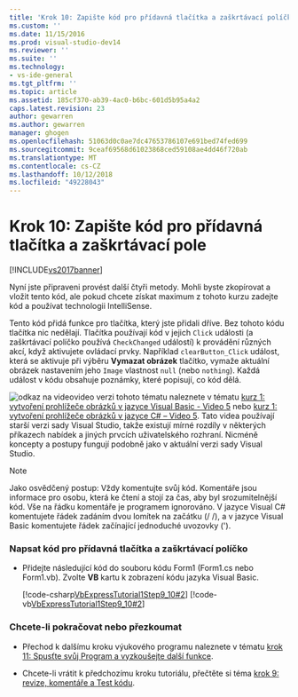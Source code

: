 ```yaml
---
title: 'Krok 10: Zapište kód pro přídavná tlačítka a zaškrtávací políčko | Dokumentace Microsoftu'
ms.custom: ''
ms.date: 11/15/2016
ms.prod: visual-studio-dev14
ms.reviewer: ''
ms.suite: ''
ms.technology:
- vs-ide-general
ms.tgt_pltfrm: ''
ms.topic: article
ms.assetid: 185cf370-ab39-4ac0-b6bc-601d5b95a4a2
caps.latest.revision: 23
author: gewarren
ms.author: gewarren
manager: ghogen
ms.openlocfilehash: 51063d0c0ae7dc47653786107e691bed74fed699
ms.sourcegitcommit: 9ceaf69568d61023868ced59108ae4dd46f720ab
ms.translationtype: MT
ms.contentlocale: cs-CZ
ms.lasthandoff: 10/12/2018
ms.locfileid: "49228043"
---
```

# <a name="step-10-write-code-for-additional-buttons-and-a-check-box"></a>Krok 10: Zapište kód pro přídavná tlačítka a zaškrtávací pole
[!INCLUDE[vs2017banner](../includes/vs2017banner.md)]

Nyní jste připraveni provést další čtyři metody. Mohli byste zkopírovat a vložit tento kód, ale pokud chcete získat maximum z tohoto kurzu zadejte kód a používat technologii IntelliSense.  
  
 Tento kód přidá funkce pro tlačítka, který jste přidali dříve. Bez tohoto kódu tlačítka nic nedělají. Tlačítka používají kód v jejich `Click` události (a zaškrtávací políčko používá `CheckChanged` událostí) k provádění různých akcí, když aktivujete ovládací prvky. Například `clearButton_Click` událost, která se aktivuje při výběru **Vymazat obrázek** tlačítko, vymaže aktuální obrázek nastavením jeho `Image` vlastnost `null` (nebo `nothing`). Každá událost v kódu obsahuje poznámky, které popisují, co kód dělá.  
  
 ![odkaz na video](../data-tools/media/playvideo.gif "PlayVideo")video verzi tohoto tématu naleznete v tématu [kurz 1: vytvoření prohlížeče obrázků v jazyce Visual Basic - Video 5](http://go.microsoft.com/fwlink/?LinkId=205216) nebo [kurz 1: vytvoření prohlížeče obrázků v jazyce C# – Video 5](http://go.microsoft.com/fwlink/?LinkId=205206). Tato videa používají starší verzi sady Visual Studio, takže existují mírné rozdíly v některých příkazech nabídek a jiných prvcích uživatelského rozhraní. Nicméně koncepty a postupy fungují podobně jako v aktuální verzi sady Visual Studio.  
  
> [!NOTE]
>  Jako osvědčený postup: Vždy komentujte svůj kód. Komentáře jsou informace pro osobu, která ke čtení a stojí za čas, aby byl srozumitelnější kód. Vše na řádku komentáře je programem ignorováno. V jazyce Visual C# komentujete řádek zadáním dvou lomítek na začátku (/ /), a v jazyce Visual Basic komentujete řádek začínající jednoduché uvozovky (').  
  
### <a name="to-write-code-for-additional-buttons-and-a-check-box"></a>Napsat kód pro přídavná tlačítka a zaškrtávací políčko  
  
-   Přidejte následující kód do souboru kódu Form1 (Form1.cs nebo Form1.vb). Zvolte **VB** kartu k zobrazení kódu jazyka Visual Basic.  
  
     [!code-csharp[VbExpressTutorial1Step9_10#2](../snippets/csharp/VS_Snippets_VBCSharp/vbexpresstutorial1step9_10/cs/form1.cs#2)]
     [!code-vb[VbExpressTutorial1Step9_10#2](../snippets/visualbasic/VS_Snippets_VBCSharp/vbexpresstutorial1step9_10/vb/form1.vb#2)]  
  
### <a name="to-continue-or-review"></a>Chcete-li pokračovat nebo přezkoumat  
  
-   Přechod k dalšímu kroku výukového programu naleznete v tématu [krok 11: Spusťte svůj Program a vyzkoušejte další funkce](../ide/step-11-run-your-program-and-try-other-features.md).  
  
-   Chcete-li vrátit k předchozímu kroku tutoriálu, přečtěte si téma [krok 9: revize, komentáře a Test kódu](../ide/step-9-review-comment-and-test-your-code.md).



